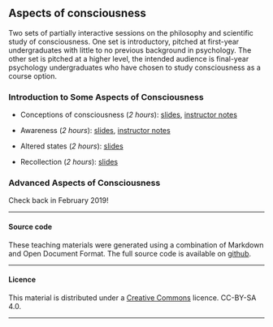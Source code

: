 
## Aspects of consciousness

Two sets of partially interactive sessions on the philosophy and
scientific study of consciousness. One set is introductory, pitched at
first-year undergraduates with little to no previous background in
psychology. The other set is pitched at a higher level, the intended
audience is final-year psychology undergraduates who have chosen to
study consciousness as a course option.

### Introduction to Some Aspects of Consciousness

- Conceptions of consciousness (_2 hours_): [slides](concepts-intro.pdf), [instructor notes](concepts-instructor.md)

- Awareness (_2 hours_): [slides](awareness-intro.pdf), [instructor notes](awareness-instructor.md) 

- Altered states (_2 hours_): [slides](altered-intro.pdf)

- Recollection (_2 hours_): [slides](recollection-intro.pdf)

### Advanced Aspects of Consciousness

Check back in February 2019!

____

#### Source code

These teaching materials were generated using a combination of
Markdown and Open Document Format. The full source code is available on
[github](https://github.com/ajwills72/aspects-consciousness).

___

#### Licence

This material is distributed under a [Creative
Commons](https://creativecommons.org/) licence. CC-BY-SA 4.0.

____

